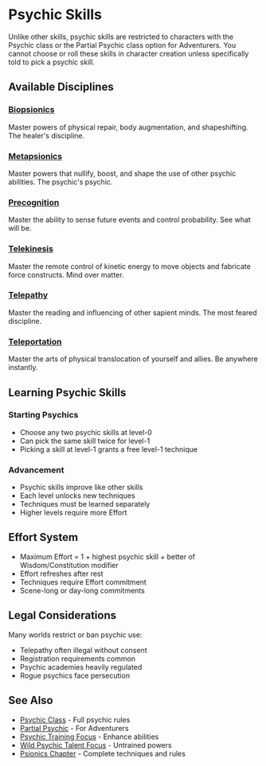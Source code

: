 # Psychic Skills

Unlike other skills, psychic skills are restricted to characters with the Psychic class or the Partial Psychic class option for Adventurers. You cannot choose or roll these skills in character creation unless specifically told to pick a psychic skill.

## Available Disciplines

### [Biopsionics](biopsionics.md)
Master powers of physical repair, body augmentation, and shapeshifting. The healer's discipline.

### [Metapsionics](metapsionics.md)
Master powers that nullify, boost, and shape the use of other psychic abilities. The psychic's psychic.

### [Precognition](precognition.md)
Master the ability to sense future events and control probability. See what will be.

### [Telekinesis](telekinesis.md)
Master the remote control of kinetic energy to move objects and fabricate force constructs. Mind over matter.

### [Telepathy](telepathy.md)
Master the reading and influencing of other sapient minds. The most feared discipline.

### [Teleportation](teleportation.md)
Master the arts of physical translocation of yourself and allies. Be anywhere instantly.

## Learning Psychic Skills

### Starting Psychics
- Choose any two psychic skills at level-0
- Can pick the same skill twice for level-1
- Picking a skill at level-1 grants a free level-1 technique

### Advancement
- Psychic skills improve like other skills
- Each level unlocks new techniques
- Techniques must be learned separately
- Higher levels require more Effort

## Effort System
- Maximum Effort = 1 + highest psychic skill + better of Wisdom/Constitution modifier
- Effort refreshes after rest
- Techniques require Effort commitment
- Scene-long or day-long commitments

## Legal Considerations
Many worlds restrict or ban psychic use:
- Telepathy often illegal without consent
- Registration requirements common
- Psychic academies heavily regulated
- Rogue psychics face persecution

## See Also
- [Psychic Class](../classes/psychic.md) - Full psychic rules
- [Partial Psychic](../classes/adventurer.md#partial-psychic) - For Adventurers
- [Psychic Training Focus](../foci/psychic/psychic-training.md) - Enhance abilities
- [Wild Psychic Talent Focus](../foci/psychic/wild-psychic-talent.md) - Untrained powers
- [Psionics Chapter](../../../psionics/) - Complete techniques and rules